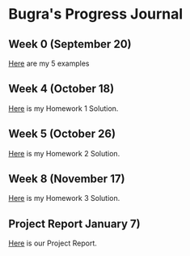 # Bugra's Progress Journal

## Week 0 (September 20)

[Here](files/bugra_homework_0.html) are my 5 examples

## Week 4 (October 18)

[Here](files/HW1Markdown.html) is my Homework 1 Solution.

## Week 5 (October 26)

[Here](files/HW2_Markdown.html) is my Homework 2 Solution.

## Week 8 (November 17)

[Here](files/HW3_Markdown.html) is my Homework 3 Solution.


## Project Report January 7)

[Here](files/Report.html) is our Project Report.